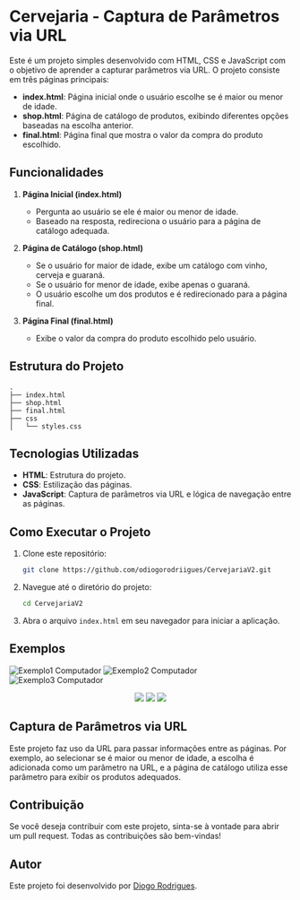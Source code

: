 # Cervejaria - Captura de Parâmetros via URL

Este é um projeto simples desenvolvido com HTML, CSS e JavaScript com o objetivo de aprender a capturar parâmetros via URL. O projeto consiste em três páginas principais:

- **index.html**: Página inicial onde o usuário escolhe se é maior ou menor de idade.
- **shop.html**: Página de catálogo de produtos, exibindo diferentes opções baseadas na escolha anterior.
- **final.html**: Página final que mostra o valor da compra do produto escolhido.

## Funcionalidades

1. **Página Inicial (index.html)**
    - Pergunta ao usuário se ele é maior ou menor de idade.
    - Baseado na resposta, redireciona o usuário para a página de catálogo adequada.

2. **Página de Catálogo (shop.html)**
    - Se o usuário for maior de idade, exibe um catálogo com vinho, cerveja e guaraná.
    - Se o usuário for menor de idade, exibe apenas o guaraná.
    - O usuário escolhe um dos produtos e é redirecionado para a página final.

3. **Página Final (final.html)**
    - Exibe o valor da compra do produto escolhido pelo usuário.

## Estrutura do Projeto

```
.
├── index.html
├── shop.html
├── final.html
├── css
│   └── styles.css
```

## Tecnologias Utilizadas

- **HTML**: Estrutura do projeto.
- **CSS**: Estilização das páginas.
- **JavaScript**: Captura de parâmetros via URL e lógica de navegação entre as páginas.

## Como Executar o Projeto

1. Clone este repositório:
   ```sh
   git clone https://github.com/odiogorodriigues/CervejariaV2.git
   ```
2. Navegue até o diretório do projeto:
   ```sh
   cd CervejariaV2
   ```
3. Abra o arquivo `index.html` em seu navegador para iniciar a aplicação.

## Exemplos

![Exemplo1 Computador](https://github.com/odiogorodriigues/CervejariaV2/assets/125144716/ad69f0ad-7fdc-4416-8083-7a2cc62447a8)
![Exemplo2 Computador](https://github.com/odiogorodriigues/CervejariaV2/assets/125144716/c22e0c60-d869-47ad-8100-25f8da8f5a52)
![Exemplo3 Computador](https://github.com/odiogorodriigues/CervejariaV2/assets/125144716/ffec09c9-9390-4ad9-b0b6-ba4d2b999bca)
<div align="center"> 
<img src="https://github.com/odiogorodriigues/CervejariaV2/assets/125144716/2ca1b2b4-bfe0-45a7-9b78-e51e68edc905" />
<img src="https://github.com/odiogorodriigues/CervejariaV2/assets/125144716/00aff343-5eee-4c33-b6ad-c7aeb9e8ad5a" />
<img src="https://github.com/odiogorodriigues/CervejariaV2/assets/125144716/1bdcb8fc-b5b9-4e9d-b1ca-61b662f8c1bf" />
</div>

## Captura de Parâmetros via URL

Este projeto faz uso da URL para passar informações entre as páginas. Por exemplo, ao selecionar se é maior ou menor de idade, a escolha é adicionada como um parâmetro na URL, e a página de catálogo utiliza esse parâmetro para exibir os produtos adequados.

## Contribuição

Se você deseja contribuir com este projeto, sinta-se à vontade para abrir um pull request. Todas as contribuições são bem-vindas!

## Autor

Este projeto foi desenvolvido por [Diogo Rodrigues](github.com/odiogorodriigues).

